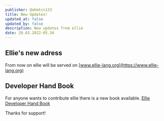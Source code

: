 ```yaml
---
publisher: @ahmtcn123
title: New Updates!
updated_at: false
updated_by: false
description: New updates from ellie
date: 20.03.2022-05.34
---
```

## Ellie's new adress

From now on ellie will be served on [www.ellie-lang.org](https://www.ellie-lang.org)

## Developer Hand Book
For anyone wants to contribute ellie there is a new book available. [ Ellie Developer Hand Book ](https://github.com/behemehal/Ellie-Language/blob/main/DeveloperHandbook.md)

Thanks for support!
